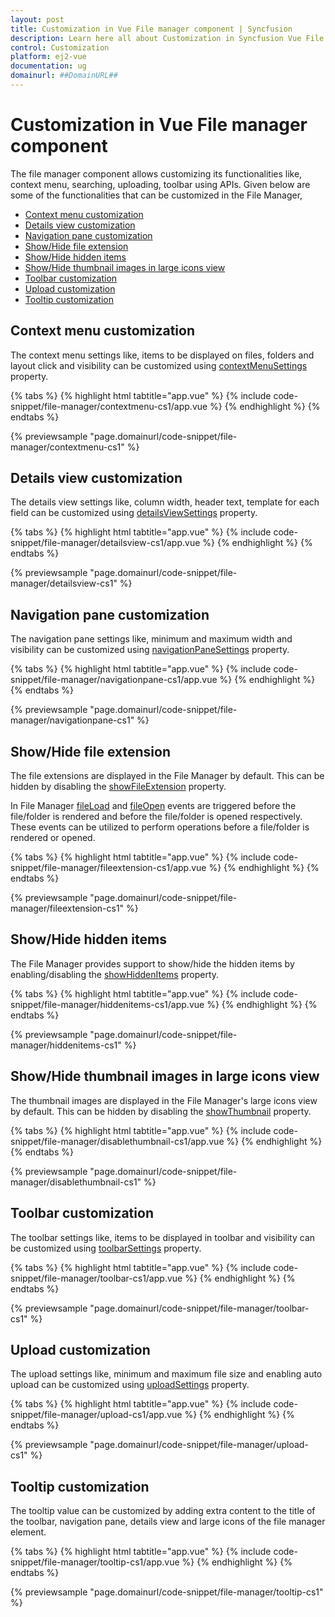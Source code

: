 ```yaml
---
layout: post
title: Customization in Vue File manager component | Syncfusion
description: Learn here all about Customization in Syncfusion Vue File manager component of Syncfusion Essential JS 2 and more.
control: Customization 
platform: ej2-vue
documentation: ug
domainurl: ##DomainURL##
---
```


# Customization in Vue File manager component

The file manager component allows customizing its functionalities like, context menu, searching, uploading, toolbar using APIs. Given below are some of the functionalities that can be customized in the File Manager,

* [Context menu customization](#context-menu-customization)
* [Details view customization](#details-view-customization)
* [Navigation pane customization](#navigation-pane-customization)
* [Show/Hide file extension](#showhide-file-extension)
* [Show/Hide hidden items](#showhide-hidden-items)
* [Show/Hide thumbnail images in large icons view](#showhide-thumbnail-images-in-large-icons-view)
* [Toolbar customization](#toolbar-customization)
* [Upload customization](#upload-customization)
* [Tooltip customization](#tooltip-customization)

## Context menu customization

The context menu settings like, items to be displayed on files, folders and layout click and visibility can be customized using [contextMenuSettings](https://ej2.syncfusion.com/vue/documentation/api/file-manager/#contextmenusettings) property.

{% tabs %}
{% highlight html tabtitle="app.vue" %}
{% include code-snippet/file-manager/contextmenu-cs1/app.vue %}
{% endhighlight %}
{% endtabs %}
        
{% previewsample "page.domainurl/code-snippet/file-manager/contextmenu-cs1" %}

## Details view customization

The details view settings like, column width, header text, template for each field can be customized using [detailsViewSettings](https://ej2.syncfusion.com/vue/documentation/api/file-manager/#detailsviewsettings) property.

{% tabs %}
{% highlight html tabtitle="app.vue" %}
{% include code-snippet/file-manager/detailsview-cs1/app.vue %}
{% endhighlight %}
{% endtabs %}
        
{% previewsample "page.domainurl/code-snippet/file-manager/detailsview-cs1" %}

## Navigation pane customization

The navigation pane settings like, minimum and maximum width and visibility can be customized using [navigationPaneSettings](https://ej2.syncfusion.com/vue/documentation/api/file-manager/#navigationpanesettings) property.

{% tabs %}
{% highlight html tabtitle="app.vue" %}
{% include code-snippet/file-manager/navigationpane-cs1/app.vue %}
{% endhighlight %}
{% endtabs %}
        
{% previewsample "page.domainurl/code-snippet/file-manager/navigationpane-cs1" %}

## Show/Hide file extension

The file extensions are displayed in the File Manager by default. This can be hidden by disabling the [showFileExtension](https://ej2.syncfusion.com/vue/documentation/api/file-manager/#showfileextension) property.

In File Manager [fileLoad](https://ej2.syncfusion.com/vue/documentation/api/file-manager/#fileload) and [fileOpen](https://ej2.syncfusion.com/vue/documentation/api/file-manager/#fileopen) events are triggered before the file/folder is rendered and before the file/folder is opened respectively. These events can be utilized to perform operations before a file/folder is rendered or opened.

{% tabs %}
{% highlight html tabtitle="app.vue" %}
{% include code-snippet/file-manager/fileextension-cs1/app.vue %}
{% endhighlight %}
{% endtabs %}
        
{% previewsample "page.domainurl/code-snippet/file-manager/fileextension-cs1" %}

## Show/Hide hidden items

The File Manager provides support to show/hide the hidden items by enabling/disabling the [showHiddenItems](https://ej2.syncfusion.com/vue/documentation/api/file-manager/#showhiddenitems) property.

{% tabs %}
{% highlight html tabtitle="app.vue" %}
{% include code-snippet/file-manager/hiddenitems-cs1/app.vue %}
{% endhighlight %}
{% endtabs %}
        
{% previewsample "page.domainurl/code-snippet/file-manager/hiddenitems-cs1" %}

## Show/Hide thumbnail images in large icons view

The thumbnail images are displayed in the File Manager's large icons view by default. This can be hidden by disabling the [showThumbnail](https://ej2.syncfusion.com/vue/documentation/api/file-manager/#showthumbnail) property.

{% tabs %}
{% highlight html tabtitle="app.vue" %}
{% include code-snippet/file-manager/disablethumbnail-cs1/app.vue %}
{% endhighlight %}
{% endtabs %}
        
{% previewsample "page.domainurl/code-snippet/file-manager/disablethumbnail-cs1" %}

## Toolbar customization

The toolbar settings like, items to be displayed in toolbar and visibility can be customized using [toolbarSettings](https://ej2.syncfusion.com/vue/documentation/api/file-manager/#toolbarsettings) property.

{% tabs %}
{% highlight html tabtitle="app.vue" %}
{% include code-snippet/file-manager/toolbar-cs1/app.vue %}
{% endhighlight %}
{% endtabs %}
        
{% previewsample "page.domainurl/code-snippet/file-manager/toolbar-cs1" %}

## Upload customization

The upload settings like, minimum and maximum file size and enabling auto upload can be customized using [uploadSettings](https://ej2.syncfusion.com/vue/documentation/api/file-manager/#uploadsettings) property.

{% tabs %}
{% highlight html tabtitle="app.vue" %}
{% include code-snippet/file-manager/upload-cs1/app.vue %}
{% endhighlight %}
{% endtabs %}
        
{% previewsample "page.domainurl/code-snippet/file-manager/upload-cs1" %}

## Tooltip customization

The tooltip value can be customized by adding extra content to the title of the toolbar, navigation pane, details view and large icons of the file manager element.

{% tabs %}
{% highlight html tabtitle="app.vue" %}
{% include code-snippet/file-manager/tooltip-cs1/app.vue %}
{% endhighlight %}
{% endtabs %}
        
{% previewsample "page.domainurl/code-snippet/file-manager/tooltip-cs1" %}